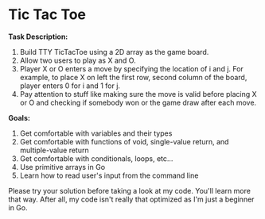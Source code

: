# Tic Tac Toe 

**Task Description:**

1. Build TTY TicTacToe using a 2D array as the game board. 
2. Allow two users to play as X and O. 
3. Player X or O enters a move by specifying the location of i and j. For example, to place X on left the first row, second column of the board, player enters 0 for i and 1 for j. 
4. Pay attention to stuff like making sure the move is valid before placing X or O and checking if somebody won or the game draw after each move.  

**Goals:** 

1. Get comfortable with variables and their types  
2. Get comfortable with functions of void, single-value return, and multiple-value return
3. Get comfortable with conditionals, loops, etc...
4. Use primitive arrays in Go 
5. Learn how to read user's input from the command line

Please try your solution before taking a look at my code. You'll learn more that way. After all, my code isn't really that optimized as I'm just a beginner in Go. 



